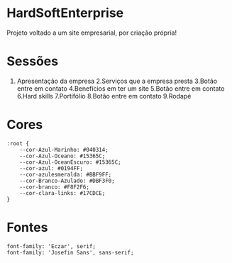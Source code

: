 # HardSoftEnterprise
Projeto voltado a um site empresarial, por criação própria!

# Sessões

1. Apresentação da empresa
2.Serviços que a empresa presta
3.Botão entre em contato
4.Benefícios em ter um site 
5.Botão entre em contato
6.Hard skills
7.Portifólio
8.Botão entre em contato
9.Rodapé

# Cores 

```
:root {
    --cor-Azul-Marinho: #040314;
    --cor-Azul-Oceano: #15365C;
    --cor-Azul-OceanEscuro: #15365C;
    --cor-azul: #0194FF;
    --cor-azulesmeralda: #BBF9FF;
    --cor-Branco-Azulado: #DBF3F0;
    --cor-branco: #F8F2F6;
    --cor-clara-links: #17CDCE;
}
```
# Fontes

    font-family: 'Eczar', serif;
    font-family: 'Josefin Sans', sans-serif;

